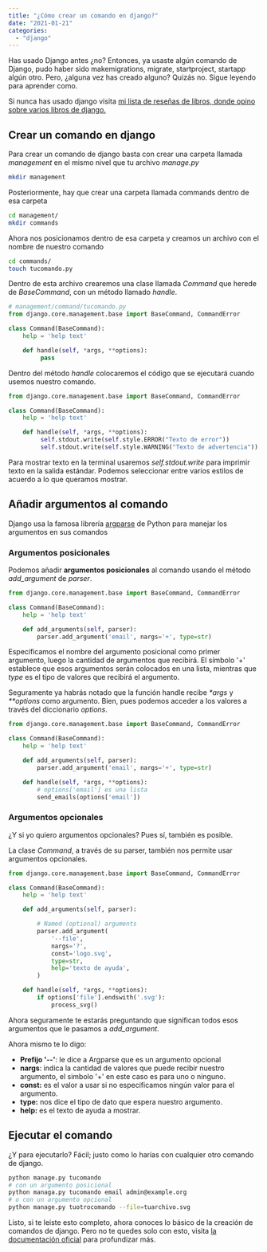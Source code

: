 ```yaml
---
title: "¿Cómo crear un comando en django?"
date: "2021-01-21"
categories: 
  - "django"
---
```


Has usado Django antes ¿no? Entonces, ya usaste algún comando de Django, pudo haber sido makemigrations, migrate, startproject, startapp algún otro. Pero, ¿alguna vez has creado alguno? Quizás no. Sigue leyendo para aprender como.

Si nunca has usado django visita [mi lista de reseñas de libros, donde opino sobre varios libros de django.](https://coffeebytes.dev/libros-que-he-leido-y-resenas/)

## Crear un comando en django

Para crear un comando de django basta con crear una carpeta llamada _management_ en el mismo nivel que tu archivo _manage.py_

```bash
mkdir management
```

Posteriormente, hay que crear una carpeta llamada commands dentro de esa carpeta

```bash
cd management/
mkdir commands
```

Ahora nos posicionamos dentro de esa carpeta y creamos un archivo con el nombre de nuestro comando

```bash
cd commands/
touch tucomando.py
```

Dentro de esta archivo crearemos una clase llamada _Command_ que herede de _BaseCommand_, con un método llamado _handle_.

```python
# management/command/tucomando.py
from django.core.management.base import BaseCommand, CommandError

class Command(BaseCommand):
    help = 'help text'

    def handle(self, *args, **options):
         pass
```

Dentro del método _handle_ colocaremos el código que se ejecutará cuando usemos nuestro comando.

```python
from django.core.management.base import BaseCommand, CommandError

class Command(BaseCommand):
    help = 'help text'

    def handle(self, *args, **options):
         self.stdout.write(self.style.ERROR("Texto de error"))
         self.stdout.write(self.style.WARNING("Texto de advertencia"))
```

Para mostrar texto en la terminal usaremos _self.stdout.write_ para imprimir texto en la salida estándar. Podemos seleccionar entre varios estilos de acuerdo a lo que queramos mostrar.

## Añadir argumentos al comando

Django usa la famosa librería [argparse](https://docs.python.org/3/library/argparse.html) de Python para manejar los argumentos en sus comandos

### Argumentos posicionales

Podemos añadir **argumentos posicionales** al comando usando el método _add\_argument_ de _parser_.

```python
from django.core.management.base import BaseCommand, CommandError

class Command(BaseCommand):
    help = 'help text'

    def add_arguments(self, parser):
        parser.add_argument('email', nargs='+', type=str)
```

Especificamos el nombre del argumento posicional como primer argumento, luego la cantidad de argumentos que recibirá. El símbolo '+' establece que esos argumentos serán colocados en una lista, mientras que _type_ es el tipo de valores que recibirá el argumento.

Seguramente ya habrás notado que la función handle recibe _\*args_ y _\*\*options_ como argumento. Bien, pues podemos acceder a los valores a través del diccionario _options_.

```python
from django.core.management.base import BaseCommand, CommandError

class Command(BaseCommand):
    help = 'help text'

    def add_arguments(self, parser):
        parser.add_argument('email', nargs='+', type=str)

    def handle(self, *args, **options):
        # options['email'] es una lista
        send_emails(options['email'])
```

### Argumentos opcionales

¿Y si yo quiero argumentos opcionales? Pues sí, también es posible.

La clase _Command_, a través de su parser, también nos permite usar argumentos opcionales.

```python
from django.core.management.base import BaseCommand, CommandError

class Command(BaseCommand):
    help = 'help text'

    def add_arguments(self, parser):

        # Named (optional) arguments
        parser.add_argument(
            '--file',
            nargs='?',
            const='logo.svg',
            type=str,
            help='texto de ayuda',
        )

    def handle(self, *args, **options):
        if options['file'].endswith('.svg'):
            process_svg()
```

Ahora seguramente te estarás preguntando que significan todos esos argumentos que le pasamos a _add\_argument_.

Ahora mismo te lo digo:

- **Prefijo '--'**: le dice a Argparse que es un argumento opcional
- **nargs**: indica la cantidad de valores que puede recibir nuestro argumento, el simbolo '+' en este caso es para uno o ninguno.
- **const:** es el valor a usar si no especificamos ningún valor para el argumento.
- **type:** nos dice el tipo de dato que espera nuestro argumento.
- **help:** es el texto de ayuda a mostrar.

## Ejecutar el comando

¿Y para ejecutarlo? Fácil; justo como lo harías con cualquier otro comando de django.

```bash
python manage.py tucomando
# con un argumento posicional
python managa.py tucomando email admin@example.org
# o con un argumento opcional
python manage.py tuotrocomando --file=tuarchivo.svg
```

Listo, si te leiste esto completo, ahora conoces lo básico de la creación de comandos de django. Pero no te quedes solo con esto, visita [la documentación oficial](https://docs.djangoproject.com/en/3.1/howto/custom-management-commands/) para profundizar más.
